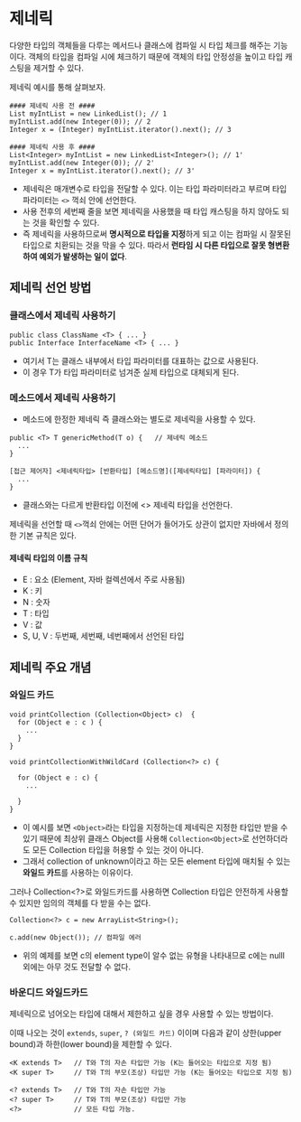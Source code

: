 # 제네릭

다양한 타입의 객체들을 다루는 메서드나 클래스에 컴파일 시 타입 체크를 해주는 기능이다. 객체의 타입을 컴파일 시에 체크하기 때문에 객체의 타입 안정성을 높이고 타입 캐스팅을 제거할 수 있다.

제네릭 예시를 통해 살펴보자.

```
#### 제네릭 사용 전 ####
List myIntList = new LinkedList(); // 1
myIntList.add(new Integer(0)); // 2
Integer x = (Integer) myIntList.iterator().next(); // 3

#### 제네릭 사용 후 ####
List<Integer> myIntList = new LinkedList<Integer>(); // 1'
myIntList.add(new Integer(0)); // 2'
Integer x = myIntList.iterator().next(); // 3'
```

- 제네릭은 매개변수로 타입을 전달할 수 있다. 이는 타입 파라미터라고 부르며 타입 파라미터는 `<>` 꺽쇠 안에 선언한다.
- 사용 전후의 세번째 줄을 보면 제네릭을 사용했을 때 타입 캐스팅을 하지 않아도 되는 것을 확인할 수 있다.
- 즉 제네릭을 사용하므로써 **명시적으로 타입을 지정**하게 되고 이는 컴파일 시 잘못된 타입으로 치환되는 것을 막을 수 있다. 따라서 **런타임 시 다른 타입으로 잘못 형변환하여 예외가 발생하는 일이 없다**.


## 제네릭 선언 방법

### 클래스에서 제네릭 사용하기
```
public class ClassName <T> { ... }
public Interface InterfaceName <T> { ... }
```
- 여기서 T는 클래스 내부에서 타입 파라미터를 대표하는 값으로 사용된다.
- 이 경우 T가 타입 파라미터로 넘겨준 실제 타입으로 대체되게 된다.

### 메소드에서 제네릭 사용하기

- 메소드에 한정한 제네릭 즉 클래스와는 별도로 제네릭을 사용할 수 있다.

```
public <T> T genericMethod(T o) {	// 제네릭 메소드
  ...
}
 
[접근 제어자] <제네릭타입> [반환타입] [메소드명]([제네릭타입] [파라미터]) {
  ...
}
```
- 클래스와는 다르게 반환타입 이전에 <> 제네릭 타입을 선언한다.

제네릭을 선언할 때 `<>`꺽쇠 안에는 어떤 단어가 들어가도 상관이 없지만 자바에서 정의한 기본 규칙은 있다.

#### 제네릭 타입의 이름 규칙

- E : 요소 (Element, 자바 컬렉션에서 주로 사용됨)
- K : 키
- N : 숫자
- T : 타입
- V : 값
- S, U, V : 두번째, 세번째, 네번째에서 선언된 타입


## 제네릭 주요 개념

### 와일드 카드

```
void printCollection (Collection<Object> c)  {
  for (Object e : c ) {
    ...
  }
}

void printCollectionWithWildCard (Collection<?> c) {
 
  for (Object e : c) {
    ...
 
  }
}
```
- 이 예시를 보면 `<Object>`라는 타입을 지정하는데 제네릭은 지정한 타입만 받을 수 있기 때문에 최상위 클래스 Object를 사용해 `Collection<Object>`로 선언하더라도 모든 Collection 타입을 허용할 수 있는 것이 아니다.
- 그래서 collection of unknown이라고 하는 모든 element 타입에 매치될 수 있는 **와일드 카드**를 사용하는 이유이다.

그러나 Collection<?>로 와일드카드를 사용하면 Collection 타입은 안전하게 사용할 수 있지만 임의의 객체를 다 받을 수는 없다.

```
Collection<?> c = new ArrayList<String>();
 
c.add(new Object()); // 컴파일 에러
```

- 위의 예제를 보면 c의 element type이 알수 없는 유형을 나타내므로 c에는 nulll 외에는 아무 것도 전달할 수 없다.

### 바운디드 와일드카드

제네릭으로 넘어오는 타입에 대해서 제한하고 싶을 경우 사용할 수 있는 방법이다.

이때 나오는 것이 `extends`, `super`, `? (와일드 카드)` 이이며 다음과 같이 상한(upper bound)과 하한(lower bound)을 제한할 수 있다.

```
<K extends T>	// T와 T의 자손 타입만 가능 (K는 들어오는 타입으로 지정 됨)
<K super T>	    // T와 T의 부모(조상) 타입만 가능 (K는 들어오는 타입으로 지정 됨)
 
<? extends T>	// T와 T의 자손 타입만 가능
<? super T>	    // T와 T의 부모(조상) 타입만 가능
<?>		        // 모든 타입 가능.
```

